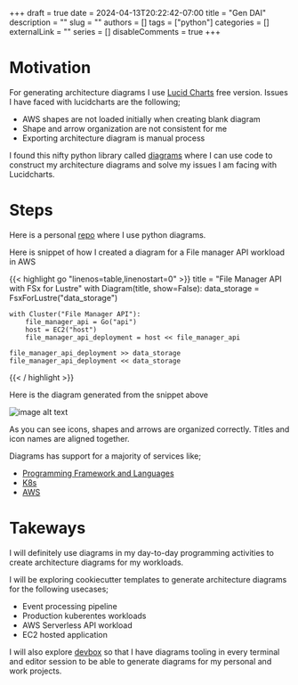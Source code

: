 +++
draft = true
date = 2024-04-13T20:22:42-07:00
title = "Gen DAI"
description = ""
slug = ""
authors = []
tags = ["python"]
categories = []
externalLink = ""
series = []
disableComments = true
+++


# Motivation

For generating architecture diagrams I use [Lucid Charts](https://www.lucidchart.com/pages/) free version. Issues I have faced with lucidcharts are the following;
- AWS shapes are not loaded initially when creating blank diagram
- Shape and arrow organization are not consistent for me
- Exporting architecture diagram is manual process

I found this nifty python library called [diagrams](https://diagrams.mingrammer.com/) where I can use code to construct my architecture diagrams and solve my issues I am facing with Lucidcharts.


# Steps

Here is a personal [repo](https://github.com/darrylbalderas/gen-dia/tree/main) where I use python diagrams.


Here is snippet of how I created a diagram for a File manager API workload in AWS

{{< highlight go "linenos=table,linenostart=0" >}}
title = "File Manager API with FSx for Lustre"
with Diagram(title, show=False):
    data_storage = FsxForLustre("data_storage")

    with Cluster("File Manager API"):
        file_manager_api = Go("api")
        host = EC2("host")
        file_manager_api_deployment = host << file_manager_api

    file_manager_api_deployment >> data_storage
    file_manager_api_deployment << data_storage
{{< / highlight >}}


Here is the diagram generated from the snippet above

![image alt text](/file_manager_api_with_fsx_for_lustre.png)


As you can see icons, shapes and arrows are organized correctly. Titles and icon names are aligned together.

Diagrams has support for a majority of services like;
- [Programming Framework and Languages](https://diagrams.mingrammer.com/docs/nodes/programming)
- [K8s](https://diagrams.mingrammer.com/docs/nodes/k8s)
- [AWS](https://diagrams.mingrammer.com/docs/nodes/aws)



# Takeways


I will definitely use diagrams in my day-to-day programming activities to create architecture diagrams for my workloads.

I will be exploring cookiecutter templates to generate architecture diagrams for the following usecases;
- Event processing pipeline
- Production kuberentes workloads
- AWS Serverless API workload
- EC2 hosted application

I will also explore [devbox](https://github.com/jetify-com/devbox) so that I have diagrams tooling in every terminal and editor session to be able to generate diagrams for my personal and work projects.
